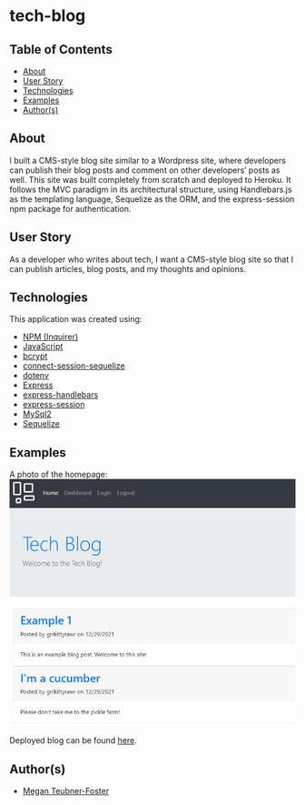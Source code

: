 # tech-blog

## Table of Contents
- [About](#about)
- [User Story](#user_story)
- [Technologies](#technologies)
- [Examples](#examples)
- [Author(s)](#author(s))

## About
I built a CMS-style blog site similar to a Wordpress site, where developers can publish their blog posts and comment on other developers’ posts as well. This site was built completely from scratch and deployed to Heroku. It follows the MVC paradigm in its architectural structure, using Handlebars.js as the templating language, Sequelize as the ORM, and the express-session npm package for authentication.

## User Story
As a developer who writes about tech, I want a CMS-style blog site so that I can publish articles, blog posts, and my thoughts and opinions.

## Technologies
This application was created using:
- [NPM (Inquirer)](https://www.npmjs.com/package/inquirer)
- [JavaScript](https://www.javascript.com/)
- [bcrypt](https://www.npmjs.com/package/bcrypt)
- [connect-session-sequelize](https://www.npmjs.com/package/connect-session-sequelize)
- [dotenv](https://www.npmjs.com/package/dotenv)
- [Express](https://www.npmjs.com/package/express)
- [express-handlebars](https://www.npmjs.com/package/express-handlebars)
- [express-session](https://www.npmjs.com/package/express-session)
- [MySql2](https://www.npmjs.com/package/mysql2)
- [Sequelize](https://www.npmjs.com/package/sequelize)

## Examples
A photo of the homepage: <br>
![](public/tech-blog-photo.JPG)
<br>

Deployed blog can be found [here](https://mtf-tech-blog.herokuapp.com/).

## Author(s)
- [Megan Teubner-Foster](https://www.github.com/mteubnerfoster)